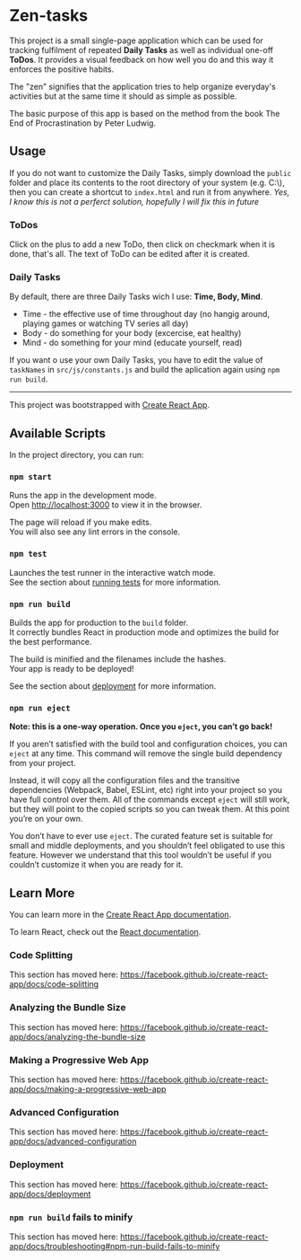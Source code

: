 # Zen-tasks
This project is a small single-page application which can be used for tracking fulfilment of repeated **Daily Tasks** as well as individual one-off **ToDos**. It provides a visual feedback on how well you do and this way it enforces the positive habits.

The "zen" signifies that the application tries to help organize everyday's activities but at the same time it should as simple as possible.

The basic purpose of this app is based on the method from the book The End of Procrastination by Peter Ludwig.

## Usage
If you do not want to customize the Daily Tasks,  simply download the `public` folder and place its contents to the root directory of your system (e.g. C:\\), then you can create a shortcut to `index.html` and run it from anywhere. *Yes, I know this is not a perferct solution, hopefully I will fix this in future*

### ToDos
Click on the plus to add a new ToDo, then click on checkmark when it is done, that's all. The text of ToDo can be edited after it is created.

### Daily Tasks
By default, there are three Daily Tasks wich I use: **Time, Body, Mind**.
 - Time - the effective use of time throughout day (no hangig around, playing games or watching TV series all day)
 - Body - do something for your body (excercise, eat healthy)
 - Mind - do something for your mind (educate yourself, read)

If you want o use your own Daily Tasks, you have to edit the value of `taskNames` in `src/js/constants.js` and build the aplication again using `npm run build`.

---

This project was bootstrapped with [Create React App](https://github.com/facebook/create-react-app).

## Available Scripts

In the project directory, you can run:

### `npm start`

Runs the app in the development mode.<br>
Open [http://localhost:3000](http://localhost:3000) to view it in the browser.

The page will reload if you make edits.<br>
You will also see any lint errors in the console.

### `npm test`

Launches the test runner in the interactive watch mode.<br>
See the section about [running tests](https://facebook.github.io/create-react-app/docs/running-tests) for more information.

### `npm run build`

Builds the app for production to the `build` folder.<br>
It correctly bundles React in production mode and optimizes the build for the best performance.

The build is minified and the filenames include the hashes.<br>
Your app is ready to be deployed!

See the section about [deployment](https://facebook.github.io/create-react-app/docs/deployment) for more information.

### `npm run eject`

**Note: this is a one-way operation. Once you `eject`, you can’t go back!**

If you aren’t satisfied with the build tool and configuration choices, you can `eject` at any time. This command will remove the single build dependency from your project.

Instead, it will copy all the configuration files and the transitive dependencies (Webpack, Babel, ESLint, etc) right into your project so you have full control over them. All of the commands except `eject` will still work, but they will point to the copied scripts so you can tweak them. At this point you’re on your own.

You don’t have to ever use `eject`. The curated feature set is suitable for small and middle deployments, and you shouldn’t feel obligated to use this feature. However we understand that this tool wouldn’t be useful if you couldn’t customize it when you are ready for it.

## Learn More

You can learn more in the [Create React App documentation](https://facebook.github.io/create-react-app/docs/getting-started).

To learn React, check out the [React documentation](https://reactjs.org/).

### Code Splitting

This section has moved here: https://facebook.github.io/create-react-app/docs/code-splitting

### Analyzing the Bundle Size

This section has moved here: https://facebook.github.io/create-react-app/docs/analyzing-the-bundle-size

### Making a Progressive Web App

This section has moved here: https://facebook.github.io/create-react-app/docs/making-a-progressive-web-app

### Advanced Configuration

This section has moved here: https://facebook.github.io/create-react-app/docs/advanced-configuration

### Deployment

This section has moved here: https://facebook.github.io/create-react-app/docs/deployment

### `npm run build` fails to minify

This section has moved here: https://facebook.github.io/create-react-app/docs/troubleshooting#npm-run-build-fails-to-minify
